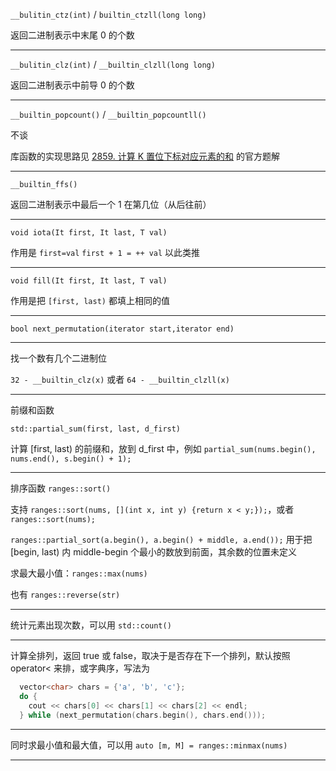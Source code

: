 `__bulitin_ctz(int)` / `builtin_ctzll(long long)` 

返回二进制表示中末尾 0 的个数

---

`__bulitin_clz(int)` / `__builtin_clzll(long long)`

返回二进制表示中前导 0 的个数

---

`__builtin_popcount()` / `__builtin_popcountll()`

不谈

库函数的实现思路见 [2859. 计算 K 置位下标对应元素的和](https://leetcode.cn/problems/sum-of-values-at-indices-with-k-set-bits/) 的官方题解

---

`__builtin_ffs()`

返回二进制表示中最后一个 1 在第几位（从后往前）

---

`void iota(It first, It last, T val)`

作用是 `first=val` `first + 1 = ++ val` 以此类推

---

`void fill(It first, It last, T val)`

作用是把 `[first, last)` 都填上相同的值

---

`bool next_permutation(iterator start,iterator end)`

---

找一个数有几个二进制位

`32 - __builtin_clz(x)` 或者 `64 - __builtin_clzll(x)`

---

前缀和函数

`std::partial_sum(first, last, d_first)`

计算 [first, last) 的前缀和，放到 d_first 中，例如 `partial_sum(nums.begin(), nums.end(), s.begin() + 1);`

---

排序函数 `ranges::sort()` 

支持 `ranges::sort(nums, [](int x, int y) {return x < y;});`，或者 `ranges::sort(nums);`

`ranges::partial_sort(a.begin(), a.begin() + middle, a.end());` 用于把 [begin, last) 内 middle-begin 个最小的数放到前面，其余数的位置未定义

求最大最小值：`ranges::max(nums)`

也有 `ranges::reverse(str)`

---

统计元素出现次数，可以用 `std::count()` 

---

计算全排列，返回 true 或 false，取决于是否存在下一个排列，默认按照 operator< 来排，或字典序，写法为

```c++
  vector<char> chars = {'a', 'b', 'c'};
  do {
    cout << chars[0] << chars[1] << chars[2] << endl;
  } while (next_permutation(chars.begin(), chars.end()));
```

---

同时求最小值和最大值，可以用 `auto [m, M] = ranges::minmax(nums)`

---